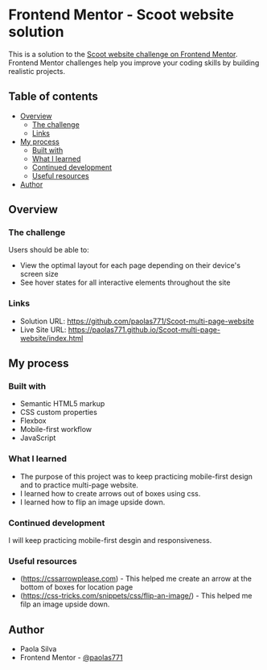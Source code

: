 # Frontend Mentor - Scoot website solution

This is a solution to the [Scoot website challenge on Frontend Mentor](https://www.frontendmentor.io/challenges/scoot-multipage-website-N76alNPRJ). Frontend Mentor challenges help you improve your coding skills by building realistic projects. 

## Table of contents

- [Overview](#overview)
  - [The challenge](#the-challenge)
  - [Links](#links)
- [My process](#my-process)
  - [Built with](#built-with)
  - [What I learned](#what-i-learned)
  - [Continued development](#continued-development)
  - [Useful resources](#useful-resources)
- [Author](#author)


## Overview

### The challenge

Users should be able to:

- View the optimal layout for each page depending on their device's screen size
- See hover states for all interactive elements throughout the site





### Links

- Solution URL: https://github.com/paolas771/Scoot-multi-page-website
- Live Site URL: https://paolas771.github.io/Scoot-multi-page-website/index.html

## My process

### Built with

- Semantic HTML5 markup
- CSS custom properties
- Flexbox
- Mobile-first workflow
- JavaScript


### What I learned

- The purpose of this project was to keep practicing mobile-first design and to practice multi-page website.
- I learned how to create arrows out of boxes using css.
- I learned how to flip an image upside down. 

### Continued development

I will keep practicing mobile-first desgin and responsiveness. 



### Useful resources

- (https://cssarrowplease.com) - This helped me create an arrow at the bottom of boxes for location page
- (https://css-tricks.com/snippets/css/flip-an-image/) - This helped me filp an image upside down. 




## Author

- Paola Silva
- Frontend Mentor - [@paolas771](https://www.frontendmentor.io/profile/paolas771)

